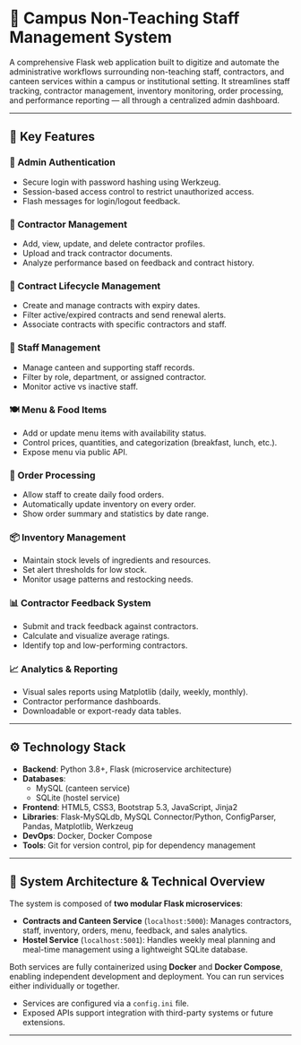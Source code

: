 # 🏫 Campus Non-Teaching Staff Management System

A comprehensive Flask web application built to digitize and automate the administrative workflows surrounding non-teaching staff, contractors, and canteen services within a campus or institutional setting. It streamlines staff tracking, contractor management, inventory monitoring, order processing, and performance reporting — all through a centralized admin dashboard.

---

## 🚀 Key Features

### 🔐 Admin Authentication
- Secure login with password hashing using Werkzeug.
- Session-based access control to restrict unauthorized access.
- Flash messages for login/logout feedback.

### 👷 Contractor Management
- Add, view, update, and delete contractor profiles.
- Upload and track contractor documents.
- Analyze performance based on feedback and contract history.

### 📑 Contract Lifecycle Management
- Create and manage contracts with expiry dates.
- Filter active/expired contracts and send renewal alerts.
- Associate contracts with specific contractors and staff.

### 👥 Staff Management
- Manage canteen and supporting staff records.
- Filter by role, department, or assigned contractor.
- Monitor active vs inactive staff.

### 🍽️ Menu & Food Items
- Add or update menu items with availability status.
- Control prices, quantities, and categorization (breakfast, lunch, etc.).
- Expose menu via public API.

### 🧾 Order Processing
- Allow staff to create daily food orders.
- Automatically update inventory on every order.
- Show order summary and statistics by date range.

### 📦 Inventory Management
- Maintain stock levels of ingredients and resources.
- Set alert thresholds for low stock.
- Monitor usage patterns and restocking needs.

### 📊 Contractor Feedback System
- Submit and track feedback against contractors.
- Calculate and visualize average ratings.
- Identify top and low-performing contractors.

### 📈 Analytics & Reporting
- Visual sales reports using Matplotlib (daily, weekly, monthly).
- Contractor performance dashboards.
- Downloadable or export-ready data tables.

---

## ⚙️ Technology Stack

- **Backend**: Python 3.8+, Flask (microservice architecture)
- **Databases**:
  - MySQL (canteen service)
  - SQLite (hostel service)
- **Frontend**: HTML5, CSS3, Bootstrap 5.3, JavaScript, Jinja2
- **Libraries**: Flask-MySQLdb, MySQL Connector/Python, ConfigParser, Pandas, Matplotlib, Werkzeug
- **DevOps**: Docker, Docker Compose
- **Tools**: Git for version control, pip for dependency management

---

## 🧠 System Architecture & Technical Overview

The system is composed of **two modular Flask microservices**:

-  **Contracts and Canteen Service** (`localhost:5000`): Manages contractors, staff, inventory, orders, menu, feedback, and sales analytics.
-  **Hostel Service** (`localhost:5001`): Handles weekly meal planning and meal-time management using a lightweight SQLite database.

Both services are fully containerized using **Docker** and **Docker Compose**, enabling independent development and deployment. You can run services either individually or together.

- Services are configured via a `config.ini` file.
- Exposed APIs support integration with third-party systems or future extensions.
---



